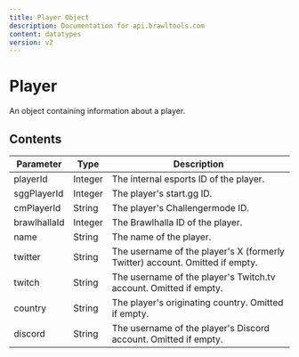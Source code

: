 ```yaml
---
title: Player Object
description: Documentation for api.brawltools.com
content: datatypes
version: v2
---
```


# Player

An object containing information about a player.

## Contents

| Parameter    | Type    | Description                                                                  |
| ------------ | ------- | ---------------------------------------------------------------------------- |
| playerId     | Integer | The internal esports ID of the player.                                       |
| sggPlayerId  | Integer | The player's start.gg ID.                                                    |
| cmPlayerId   | String  | The player's Challengermode ID.                                              |
| brawlhallaId | Integer | The Brawlhalla ID of the player.                                             |
| name         | String  | The name of the player.                                                      |
| twitter      | String  | The username of the player's X (formerly Twitter) account. Omitted if empty. |
| twitch       | String  | The username of the player's Twitch.tv account. Omitted if empty.            |
| country      | String  | The player's originating country. Omitted if empty.                          |
| discord      | String  | The username of the player's Discord account. Omitted if empty.              |
